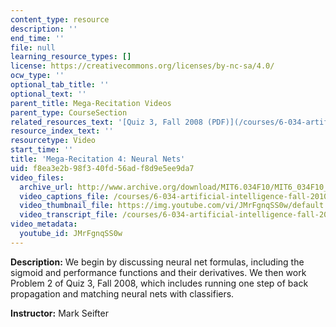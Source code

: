 ```yaml
---
content_type: resource
description: ''
end_time: ''
file: null
learning_resource_types: []
license: https://creativecommons.org/licenses/by-nc-sa/4.0/
ocw_type: ''
optional_tab_title: ''
optional_text: ''
parent_title: Mega-Recitation Videos
parent_type: CourseSection
related_resources_text: '[Quiz 3, Fall 2008 (PDF)](/courses/6-034-artificial-intelligence-fall-2010/resources/mit6_034f10_quiz3_2008)'
resource_index_text: ''
resourcetype: Video
start_time: ''
title: 'Mega-Recitation 4: Neural Nets'
uid: f8ea3e2b-98f3-40fd-56ad-f8d9e5ee9da7
video_files:
  archive_url: http://www.archive.org/download/MIT6.034F10/MIT6_034F10_rec04_300k.mp4
  video_captions_file: /courses/6-034-artificial-intelligence-fall-2010/46be4ffdec3f58e5943a07dcbf69e259_JMrFgnqSS0w.vtt
  video_thumbnail_file: https://img.youtube.com/vi/JMrFgnqSS0w/default.jpg
  video_transcript_file: /courses/6-034-artificial-intelligence-fall-2010/ccacf3638d0ee2595a45d5f1fd407596_JMrFgnqSS0w.pdf
video_metadata:
  youtube_id: JMrFgnqSS0w
---
```


**Description:** We begin by discussing neural net formulas, including the sigmoid and performance functions and their derivatives. We then work Problem 2 of Quiz 3, Fall 2008, which includes running one step of back propagation and matching neural nets with classifiers.

**Instructor:** Mark Seifter

